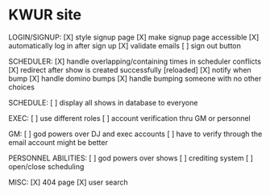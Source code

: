 # KWUR site

LOGIN/SIGNUP:
[X] style signup page
[X] make signup page accessible
[X] automatically log in after sign up 
[X] validate emails
[ ] sign out button


SCHEDULER:
[X] handle overlapping/containing times in scheduler conflicts
[X] redirect after show is created successfully [reloaded]
[X] notify when bump
[X] handle domino bumps 
[X] handle bumping someone with no other choices

SCHEDULE: 
[ ] display all shows in database to everyone

EXEC: 
[ ] use different roles 
[ ] account verification thru GM or personnel


GM:
[ ] god powers over DJ and exec accounts
[ ] have to verify through the email account might be better


PERSONNEL ABILITIES:
[ ] god powers over shows
[ ] crediting system
[ ] open/close scheduling

MISC:
[X] 404 page
[X] user search